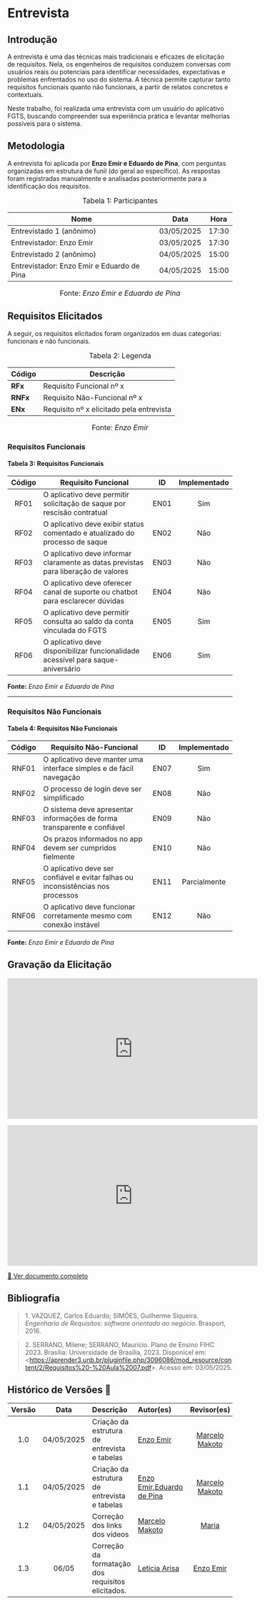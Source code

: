# Entrevista

## Introdução

A entrevista é uma das técnicas mais tradicionais e eficazes de elicitação de requisitos. Nela, os engenheiros de requisitos conduzem conversas com usuários reais ou potenciais para identificar necessidades, expectativas e problemas enfrentados no uso do sistema. A técnica permite capturar tanto requisitos funcionais quanto não funcionais, a partir de relatos concretos e contextuais.

Neste trabalho, foi realizada uma entrevista com um usuário do aplicativo FGTS, buscando compreender sua experiência prática e levantar melhorias possíveis para o sistema.

## Metodologia

A entrevista foi aplicada por **Enzo Emir e Eduardo de Pina**, com perguntas organizadas em estrutura de funil (do geral ao específico). As respostas foram registradas manualmente e analisadas posteriormente para a identificação dos requisitos.

<font size="3"><p style="text-align: center">Tabela 1: Participantes</p></font>

<div align="center">

<table>
  <thead>
    <tr>
      <th>Nome</th>
      <th>Data</th>
      <th>Hora</th>
    </tr>
  </thead>
  <tbody>
    <tr>
      <td>Entrevistado 1 (anônimo)</td>
      <td>03/05/2025</td>
      <td>17:30</td>
    </tr>
    <tr>
      <td>Entrevistador: Enzo Emir</td>
      <td>03/05/2025</td>
      <td>17:30</td>
    </tr>
    <tr>
      <td>Entrevistado 2 (anônimo)</td>
      <td>04/05/2025</td>
      <td>15:00</td>
    </tr>
    <tr>
      <td>Entrevistador: Enzo Emir e Eduardo de Pina</td>
      <td>04/05/2025</td>
      <td>15:00</td>
    </tr>
  </tbody>
</table>

</div>


<p style="text-align: center; font-size: 16px;">Fonte: <i>Enzo Emir e Eduardo de Pina</i></p>

## Requisitos Elicitados

A seguir, os requisitos elicitados foram organizados em duas categorias: funcionais e não funcionais.

<font size="3"><p style="text-align: center">Tabela 2: Legenda</p></font>

<div align="center">

<table>
  <thead>
    <tr>
      <th>Código</th>
      <th>Descrição</th>
    </tr>
  </thead>
  <tbody>
    <tr>
      <td><strong>RFx</strong></td>
      <td>Requisito Funcional nº x</td>
    </tr>
    <tr>
      <td><strong>RNFx</strong></td>
      <td>Requisito Não-Funcional nº x</td>
    </tr>
    <tr>
      <td><strong>ENx</strong></td>
      <td>Requisito nº x elicitado pela entrevista</td>
    </tr>
  </tbody>
</table>

</div>

<p style="text-align: center; font-size: 16px;">Fonte: <i>Enzo Emir</i></p>

### Requisitos Funcionais

#### Tabela 3: Requisitos Funcionais

| Código | Requisito Funcional                                                                 | ID    | Implementado |
|:------:|--------------------------------------------------------------------------------------|:-----:|:------------:|
| RF01   | O aplicativo deve permitir solicitação de saque por rescisão contratual                              | EN01  | Sim          |
| RF02   | O aplicativo deve exibir status comentado e atualizado do processo de saque                          | EN02  | Não          |
| RF03   | O aplicativo deve informar claramente as datas previstas para liberação de valores                   | EN03  | Não          |
| RF04   | O aplicativo deve oferecer canal de suporte ou chatbot para esclarecer dúvidas                       | EN04  | Não          |
| RF05   | O aplicativo deve permitir consulta ao saldo da conta vinculada do FGTS                              | EN05  | Sim          |
| RF06   | O aplicativo deve disponibilizar funcionalidade acessível para saque-aniversário                     | EN06  | Sim          |

**Fonte:** *Enzo Emir e Eduardo de Pina*

---

### Requisitos Não Funcionais

#### Tabela 4: Requisitos Não Funcionais

| Código  | Requisito Não-Funcional                                                           | ID    | Implementado |
|:-------:|------------------------------------------------------------------------------------|:-----:|:------------:|
| RNF01   | O aplicativo deve manter uma interface simples e de fácil navegação               | EN07  | Sim          |
| RNF02   | O processo de login deve ser simplificado                                         | EN08  | Não          |
| RNF03   | O sistema deve apresentar informações de forma transparente e confiável           | EN09  | Não          |
| RNF04   | Os prazos informados no app devem ser cumpridos fielmente                         | EN10  | Não          |
| RNF05   | O aplicativo deve ser confiável e evitar falhas ou inconsistências nos processos  | EN11  | Parcialmente |
| RNF06   | O aplicativo deve funcionar corretamente mesmo com conexão instável               | EN12  | Não          |

**Fonte:** *Enzo Emir e Eduardo de Pina*


## Gravação da Elicitação

<p style="text-align: center">
<iframe width="560" height="315" src="https://youtube.com/embed/r9nRinXUWE8" title="YouTube video player" frameborder="0" allow="accelerometer; autoplay; clipboard-write; encrypted-media; gyroscope; picture-in-picture; web-share" referrerpolicy="strict-origin-when-cross-origin" allowfullscreen></iframe>
</p>
<p style="text-align: center">
<iframe width="560" height="315" src="https://youtube.com/embed/_trr3zNFNu8" title="YouTube video player" frameborder="0" allow="accelerometer; autoplay; clipboard-write; encrypted-media; gyroscope; picture-in-picture; web-share" referrerpolicy="strict-origin-when-cross-origin" allowfullscreen></iframe>
</p>

<a href="../../../assets/Entrevista.pdf" target="_blank">📄 Ver documento completo</a>

## Bibliografia

> 1.</a> VAZQUEZ, Carlos Eduardo; SIMÕES, Guilherme Siqueira. *Engenharia de Requisitos: software orientado ao negócio*. Brasport, 2016.  

> 2.</a> SERRANO, Milene; SERRANO, Maurício. Plano de Ensino FIHC 2023. Brasília: Universidade de Brasília, 2023. Disponícel em: <<https://aprender3.unb.br/pluginfile.php/3096086/mod_resource/content/2/Requisitos%20-%20Aula%2007.pdf>>. Acesso em: 03/05/2025.

## Histórico de Versões 📅

| Versão | Data       | Descrição                                      | Autor(es)   | Revisor(es) |
|:------:|:----------:|:-----------------------------------------------|:------------|:-----------:|
|  1.0   | 04/05/2025 | Criação da estrutura de entrevista e tabelas   | [Enzo Emir](https://github.com/EnzoEmir)   | [Marcelo Makoto](https://github.com/MM4k)
|  1.1   | 04/05/2025 | Criação da estrutura de entrevista e tabelas   | [Enzo Emir](https://github.com/EnzoEmir),[Eduardo de Pina](https://github.com/eduardodpms)  | [Marcelo Makoto](https://github.com/MM4k)           |
|  1.2   | 04/05/2025 | Correção dos links dos vídeos   | [Marcelo Makoto](https://github.com/MM4k)   | [Maria](https://github.com/dudaa28) |
| 1.3  | 06/05 | Correção da formatação dos requisitos elicitados. | [Leticia Arisa](https://github.com/Leticia-Arisa-K-Higa) | [Enzo Emir](https://github.com/EnzoEmir) |
